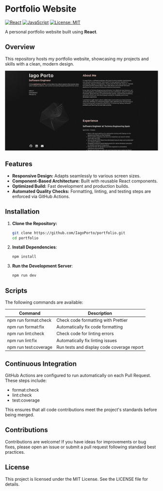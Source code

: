 # Portfolio Website

[![React](https://img.shields.io/badge/React-blue?style=flat&logo=react&logoColor=white)](https://reactjs.org)
[![JavaScript](https://img.shields.io/badge/JavaScript-yellow?style=flat&logo=javascript&logoColor=black)](https://developer.mozilla.org/docs/Web/JavaScript)
[![License: MIT](https://img.shields.io/badge/License-MIT-yellow?style=flat)](https://opensource.org/licenses/MIT)

A personal portfolio website built using **React**.

## Overview

This repository hosts my portfolio website, showcasing my projects and skills with a clean, modern design.

![This is my personal portfolio](img/portfolio.png)

## Features

- **Responsive Design:** Adapts seamlessly to various screen sizes.
- **Component-Based Architecture:** Built with reusable React components.
- **Optimized Build:** Fast development and production builds.
- **Automated Quality Checks:** Formatting, linting, and testing steps are enforced via GitHub Actions.

## Installation

1. **Clone the Repository:**

   ```bash
   git clone https://github.com/IagoPorto/portfolio.git
   cd portfolio
   ```
   
2. **Install Dependencies**:
  
    ```bash
    npm install
    ```

3. **Run the Development Server**:

   ```bash
   npm run dev
   ```

## Scripts
The following commands are available:

| Command	| Description|
|-----------|------------|
| npm run format:check	| Check code formatting with Prettier|
| npm run format:fix	| Automatically fix code formatting|
| npm run lint:check	| Check code for linting errors|
| npm run lint:fix	| Automatically fix linting issues|
| npm run test:coverage	| Run tests and display code coverage report|

## Continuous Integration
GitHub Actions are configured to run automatically on each Pull Request. These steps include:

- format:check
- lint:check
- test:coverage

This ensures that all code contributions meet the project's standards before being merged.


## Contributions

Contributions are welcome! If you have ideas for improvements or bug fixes, please open an issue or submit a pull request following standard best practices.

## License

This project is licensed under the MIT License. See the LICENSE file for details.
